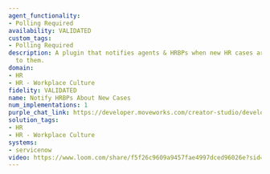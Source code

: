 ```yaml
---
agent_functionality:
- Polling Required
availability: VALIDATED
custom_tags:
- Polling Required
description: A plugin that notifies agents & HRBPs when new HR cases are assigned
  to them.
domain:
- HR
- HR - Workplace Culture
fidelity: VALIDATED
name: Notify HRBPs About New Cases
num_implementations: 1
purple_chat_link: https://developer.moveworks.com/creator-studio/developer-tools/purple-chat/?conversation=%7B%22startTimestamp%22%3A%2211%3A43+AM%22%2C%22messages%22%3A%5B%7B%22role%22%3A%22assistant%22%2C%22parts%22%3A%5B%7B%22richText%22%3A%22%3Cp%3EA+new+HR+case+has+been+assigned+to+you.+The+case+number+is+HR-4521.%3Cbr%3E%3Cbr%3E%3Ca+href%3D%5C%22https%3A%2F%2Fcompany.servicenow.com%2Fview%3Fticket%3DHR4521%5C%22%3EView+ticket+in+portal.%3C%2Fa%3E%3Cbr%3E%3C%2Fp%3E%22%7D%5D%7D%5D%7D
solution_tags:
- HR
- HR - Workplace Culture
systems:
- servicenow
video: https://www.loom.com/share/f5f26c9609a9457fae4997dced96026e?sid=1a2279e1-e69f-45e7-b2f1-dfa95513b23b
---
```

